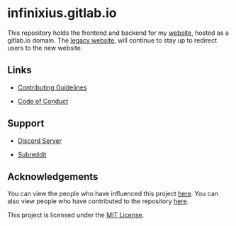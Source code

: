 # infinixius.gitlab.io

This repository holds the frontend and backend for my [website](https://officialinfi.gitlab.io), hosted as a gitlab.io domain. The [legacy website](http://infinixius.co.nf), will continue to stay up to redirect users to the new website.


## Links

* [Contributing Guidelines](https://officialinfi.gitlab.io/pages/ProjectContributing)

* [Code of Conduct](https://officialinfi.gitlab.io/pages/ProjectCodeofConduct)


## Support

* [Discord Server](https://discord.gg/p4xEr5d)

* [Subreddit](https://www.reddit.com/r/unknowncommunity)


## Acknowledgements

You can view the people who have influenced this project [here](https://gitlab.com/Infinixius/infinixius.gitlab.io/wikis/Acknowledgements). You can also view people who have contributed to the repository [here](https://gitlab.com/Infinixius/infinixius.gitlab.io/-/graphs/master).

This project is licensed under the [MIT License](https://officialinfi.gitlab.io/pages/ProjectLicense).
